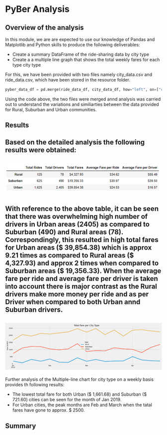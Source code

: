 # **PyBer Analysis**

## Overview of the analysis

In this module, we are are expected to use our knowledge of Pandas and Matplotlib and Python skills to produce the following deliverables:
* Create a summary DataFrame of the ride-sharing data by city type
* Create a a multiple line graph that shows the total weekly fares for each type city type
 
For this, we have been provided with two files namely city_data.csv and ride_data.csv, which have been stored in the resource folder. 
~~~python 
pyber_data_df = pd.merge(ride_data_df, city_data_df, how="left", on=["city", "city"])
~~~
Using the code above, the two files were merged annd analysis was carried out to understand the variations and similiarties between the data provided for Rural, Suburban and Urban communities. 

## Results
Based on the detailed analysis the following results were obtained:
---
![Summary DataFrame](https://github.com/Manishthapa2022/PyBer_analysis/blob/main/analysis/PyBer_Summary.png)
---
With reference to the above table, it can be seen that there was overwhelming high number of drivers in Urban areas (2405) as compared to Suburban (490) and Rural areas (78). Correspondingly, this resulted in high total fares for Urban areas ($ 39,854.38) which is approx 9.21 times as compared to Rural areas ($ 4,327.93) and approx 2 times when compared to Suburban areas ($ 19,356.33).
When the average fare per ride and average fare per driver is taken into account there is major contrast as the Rural drivers make more money per ride and as per Driver when compared to both Urban annd Suburban drivers. 
---
![](https://github.com/Manishthapa2022/PyBer_analysis/blob/main/analysis/PyBer_fare_summary.png)
---
Further analysis of the Multiple-line chart for city type on a weekly basis provides th following results:
* The lowest total fare for both Urban ($ 1,661.68) and Suburban ($ 721.60) cities can be seen for the month of Jan 2019. 
* For Urban cities, the peak months are Feb and March when the tatal fares have gone to approx. $ 2500. 


## Summary

